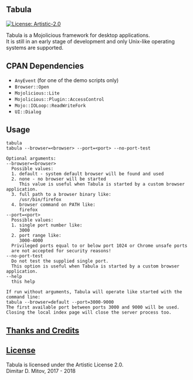 Tabula
--------------------------------------------------------------------------------
[![License: Artistic-2.0](https://img.shields.io/badge/License-Artistic%202.0-0298c3.svg)](./LICENSE.md)

Tabula is a Mojolicious framework for desktop applications.  
It is still in an early stage of development and only Unix-like operating systems are supported.  

## CPAN Dependencies
* ``AnyEvent`` (for one of the demo scripts only)  
* ``Browser::Open``  
* ``Mojolicious::Lite``  
* ``Mojolicious::Plugin::AccessControl``  
* ``Mojo::IOLoop::ReadWriteFork``  
* ``UI::Dialog``  

## Usage
```
tabula  
tabula --browser=<browser> --port=<port> --no-port-test  

Optional arguments:  
--browser=<browser>  
  Possible values:  
  1. default - system default browser will be found and used  
  2. none - no browser will be started  
     This value is useful when Tabula is started by a custom browser application.  
  3. full path to a browser binary like:  
     /usr/bin/firefox  
  4. browser command on PATH like:  
     firefox  
--port=<port>  
  Possible values:  
  1. single port number like:  
     3000  
  2. port range like:  
     3000-4000  
  Privileged ports equal to or below port 1024 or Chrome unsafe ports  
  are not accepted for security reasons!  
--no-port-test  
  Do not test the supplied single port.  
  This option is useful when Tabula is started by a custom browser application.  
--help  
  this help  

If run without arguments, Tabula will operate like started with the command line:  
tabula --browser=default --port=3000-9000  
The first available port between ports 3000 and 9000 will be used.  
Closing the local index page will close the server process too.  
```

## [Thanks and Credits](./CREDITS.md)

## [License](./LICENSE.md)
Tabula is licensed under the Artistic License 2.0.  
Dimitar D. Mitov, 2017 - 2018  

